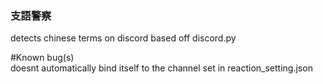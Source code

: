 ### 支語警察

detects chinese terms on discord
based off discord.py

#Known bug(s)  
doesnt automatically bind itself to the channel set in reaction_setting.json
